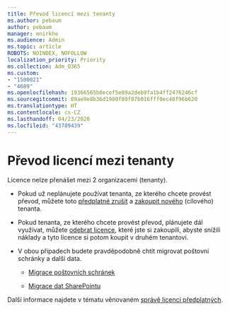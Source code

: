 ```yaml
---
title: Převod licencí mezi tenanty
ms.author: pebaum
author: pebaum
manager: mnirkhe
ms.audience: Admin
ms.topic: article
ROBOTS: NOINDEX, NOFOLLOW
localization_priority: Priority
ms.collection: Adm_O365
ms.custom:
- "1500021"
- "4689"
ms.openlocfilehash: 19366565b8ecef5e89a2deb9fa1b4ff2476246cf
ms.sourcegitcommit: 89ae9e8b36d1980f89f07b016fff0ec48f96b620
ms.translationtype: HT
ms.contentlocale: cs-CZ
ms.lasthandoff: 04/23/2020
ms.locfileid: "43789439"
---
```

# <a name="transfer-licenses-between-tenants"></a>Převod licencí mezi tenanty

Licence nelze přenášet mezi 2 organizacemi (tenanty). 

- Pokud už neplánujete používat tenanta, ze kterého chcete provést převod, můžete toto [předplatné zrušit](https://admin.microsoft.com/Adminportal/Home?source=applauncher#/subscriptions) a [zakoupit nového](https://products.office.com/compare-all-microsoft-office-products-b?rtc=1&activetab=tab:primaryr2) (cílového) tenanta.

- Pokud tenanta, ze kterého chcete provést převod, plánujete dál využívat, můžete [odebrat licence](https://docs.microsoft.com/microsoft-365/commerce/licenses/buy-licenses?view=o365-worldwide), které jste si zakoupili, abyste snížili náklady a tyto licence si potom koupit v druhém tenantovi.

- V obou případech budete pravděpodobně chtít migrovat poštovní schránky a další data.

    - [Migrace poštovních schránek](https://docs.microsoft.com/Exchange/mailbox-migration/migrate-mailboxes-across-tenants)

    - [Migrace dat SharePointu](https://aka.ms/modernSpoAdminCenter/CloudContentMigrations)

Další informace najdete v tématu věnovaném [správě licencí předplatných](https://docs.microsoft.com/microsoft-365/commerce/licenses/buy-licenses?view=o365-worldwide).
